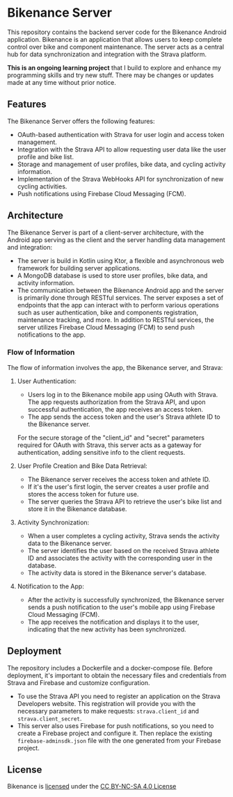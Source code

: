 # Bikenance Server

This repository contains the backend server code for the Bikenance Android application. Bikenance is an application that allows users to keep complete control over bike and component maintenance. The server acts as a central hub for data synchronization and integration with the Strava platform.

**This is an ongoing learning project** that I build to explore and enhance my programming skills and try new stuff. There may be changes or updates made at any time without prior notice.

## Features

The Bikenance Server offers the following features:

- OAuth-based authentication with Strava for user login and access token management.
- Integration with the Strava API to allow requesting user data like the user profile and bike list.
- Storage and management of user profiles, bike data, and cycling activity information.
- Implementation of the Strava WebHooks API for synchronization of new cycling activities.
- Push notifications using Firebase Cloud Messaging (FCM).

## Architecture

The Bikenance Server is part of a client-server architecture, with the Android app serving as the client and the server handling data management and integration:

- The server is build in Kotlin using Ktor, a flexible and asynchronous web framework for building server applications.
- A MongoDB database is used to store user profiles, bike data, and activity information.
- The communication between the Bikenance Android app and the server is primarily done through RESTful services. The server exposes a set of endpoints that the app can interact with to perform various operations such as user authentication, bike and components registration, maintenance tracking, and more. In addition to RESTful services, the server utilizes Firebase Cloud Messaging (FCM) to send push notifications to the app.


### Flow of Information

The flow of information involves the app, the Bikenance server, and Strava:

1. User Authentication:
    - Users log in to the Bikenance mobile app using OAuth with Strava. The app requests authorization from the Strava API, and upon successful authentication, the app receives an access token.
    - The app sends the access token and the user's Strava athlete ID to the Bikenance server.

   For the secure storage of the "client_id" and "secret" parameters required for OAuth with Strava, this server acts as a gateway for authentication, adding sensitive info to the client requests.

2. User Profile Creation and Bike Data Retrieval:
    - The Bikenance server receives the access token and athlete ID.
    - If it's the user's first login, the server creates a user profile and stores the access token for future use.
    - The server queries the Strava API to retrieve the user's bike list and store it in the Bikenance database.

3. Activity Synchronization:
    - When a user completes a cycling activity, Strava sends the activity data to the Bikenance server.
    - The server identifies the user based on the received Strava athlete ID and associates the activity with the corresponding user in the database.
    - The activity data is stored in the Bikenance server's database.

4. Notification to the App:
    - After the activity is successfully synchronized, the Bikenance server sends a push notification to the user's mobile app using Firebase Cloud Messaging (FCM).
    - The app receives the notification and displays it to the user, indicating that the new activity has been synchronized.


## Deployment

The repository includes a Dockerfile and a docker-compose file. Before deployment, it's important 
to obtain the necessary files and credentials from Strava and Firebase and customize configuration.

* To use the Strava API you need to register an application on the Strava Developers website. This registration will provide you with the necessary parameters to make requests: `strava.client_id` and `strava.client_secret`.
* This server also uses Firebase for push notifications, so you need to create a Firebase project and configure it. Then replace the existing `firebase-adminsdk.json` file with the one generated from your Firebase project.

## License
Bikenance is [licensed](LICENSE.md) under the [CC BY-NC-SA 4.0 License](https://creativecommons.org/licenses/by-nc-sa/4.0/)